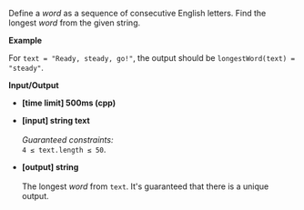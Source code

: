 Define a _word_ as a sequence of consecutive English letters. Find the longest _word_ from the given string.

__Example__

For `text = "Ready, steady, go!"`, the output should be
`longestWord(text) = "steady"`.

__Input/Output__

+ __[time limit] 500ms (cpp)__
+ __[input] string text__<br/><br/>_Guaranteed constraints:_<br/>`4 ≤ text.length ≤ 50`.

+ __[output] string__<br/><br/>The longest _word_ from `text`. It's guaranteed that there is a unique output.
